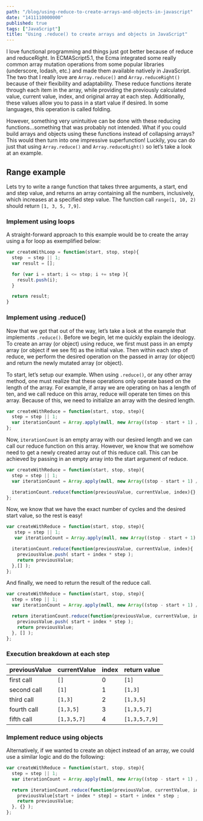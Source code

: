 ```yaml
---
path: "/blog/using-reduce-to-create-arrays-and-objects-in-javascript"
date: "1411110000000"
published: true
tags: ["JavaScript"]
title: "Using .reduce() to create arrays and objects in JavaScript"
---
```


I love functional programming and things just got better because of reduce and reduceRight. In ECMAScript5.1, the Ecma integrated some really common array mutation operations from some popular libraries (underscore, lodash, etc.) and made them available natively in JavaScript. The two that I really love are `Array.reduce()` and `Array.reduceRight()` because of their flexibility and adaptability. These reduce functions iterate through each item in the array, while providing the previously calculated value, current value, index, and original array at each step. Additionally, these values allow you to pass in a start value if desired. In some languages, this operation is called folding.

However, something very unintuitive can be done with these reducing functions…something that was probably not intended. What if you could build arrays and objects using these functions instead of collapsing arrays? This would then turn into one impressive superfunction! Luckily, you can do just that using `Array.reduce()` and `Array.reduceRight()` so let’s take a look at an example.

## Range example

Lets try to write a range function that takes three arguments, a start, end and step value, and returns an array containing all the numbers, inclusively, which increases at a specified step value. The function call `range(1, 10, 2)` should return `[1, 3, 5, 7,9]`.

### Implement using loops

A straight-forward approach to this example would be to create the array using a for loop as exemplified below:

```javascript
var createWithLoop = function(start, stop, step){
  step  = step || 1;
  var result = [];

  for (var i = start; i <= stop; i += step ){
    result.push(i);
  }

  return result;
}
```

### Implement using .reduce()

Now that we got that out of the way, let’s take a look at the example that implements `.reduce()`. Before we begin, let me quickly explain the ideology. To create an array (or object) using reduce, we first must pass in an empty array (or object if we see fit) as the initial value. Then within each step of reduce, we perform the desired operation on the passed in array (or object) and return the newly mutated array (or object).

To start, let’s setup our example. When using `.reduce()`, or any other array method, one must realize that these operations only operate based on the length of the array. For example, if array we are operating on has a length of ten, and we call reduce on this array, reduce will operate ten times on this array. Because of this, we need to initialize an array with the desired length.

```javascript
var createWithReduce = function(start, stop, step){
  step = step || 1;
  var iterationCount = Array.apply(null, new Array((stop - start + 1) / step) );
};
```

Now, `iterationCount` is an empty array with our desired length and we can call our reduce function on this array. However, we know that we somehow need to get a newly created array out of this reduce call. This can be achieved by passing in an empty array into the start argument of reduce.

```javascript
var createWithReduce = function(start, stop, step){
  step = step || 1;
  var iterationCount = Array.apply(null, new Array((stop - start + 1) / step) );

  iterationCount.reduce(function(previousValue, currentValue, index){},[] );
};
```

Now, we know that we have the exact number of cycles and the desired start value, so the rest is easy!

```javascript
var createWithReduce = function(start, stop, step){
   step = step || 1;
   var iterationCount = Array.apply(null, new Array((stop - start + 1) / step) );

  iterationCount.reduce(function(previousValue, currentValue, index){
    previousValue.push( start + index * step );
    return previousValue;
  },[] );
};
```

And finally, we need to return the result of the reduce call.

```javascript
var createWithReduce = function(start, stop, step){
  step = step || 1;
  var iterationCount = Array.apply(null, new Array((stop - start + 1) / step) );

  return iterationCount.reduce(function(previousValue, currentValue, index){
    previousValue.push( start + index * step );
    return previousValue;
  }, [] );
};
```

### Execution breakdown at each step

previousValue | currentValue | index | return value
------------ | ------------- | ------------- | -------------
first call  | `[]` | 0 | `[1]`
second call | `[1]` | 1 | `[1,3]`
third call  | `[1,3]` | 2 | `[1,3,5]`
fourth call | `[1,3,5]` | 3 | `[1,3,5,7]`
fifth call  | `[1,3,5,7]` | 4 | `[1,3,5,7,9]`

### Implement reduce using objects

Alternatively, if we wanted to create an object instead of an array, we could use a similar logic and do the following:


```javascript
var createWithReduce = function(start, stop, step){
  step = step || 1;
  var iterationCount = Array.apply(null, new Array((stop - start + 1) / step) );

  return iterationCount.reduce(function(previousValue, currentValue, index){
    previousValue[start + index * step] = start + index * step ;
    return previousValue;
  }, {} );
};
```

